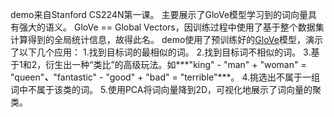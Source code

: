 demo来自Stanford CS224N第一课。
主要展示了GloVe模型学习到的词向量具有强大的语义。
GloVe == Global Vectors，因训练过程中使用了基于整个数据集计算得到的全局统计信息，故得此名。
demo使用了预训练好的[GloVe](https://github.com/stanfordnlp/GloVe)模型，演示了以下几个应用：
1.找到目标词的最相似的词。
2.找到目标词不相似的词。
3.基于1和2，衍生出一种“类比”的高级玩法。如***"king" - "man" + "woman" = "queen"***、***"fantastic" - "good" + "bad" = "terrible"***。
4.挑选出不属于一组词中不属于该类的词。
5.使用PCA将词向量降到2D，可视化地展示了词向量的聚类。
